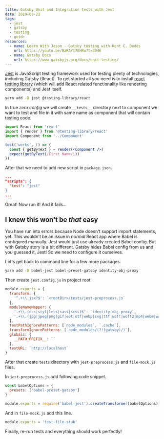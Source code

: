 ```yaml
---
title: Gatsby Unit and Integration tests with Jest
date: 2019-08-21
tags:
  - jest
  - gatsby
  - testing
  - guide
resources:
  - name: Learn With Jason - Gatsby testing with Kent C. Dodds
    url: https://youtu.be/BzRAYt7BHRw?t=3046
  - name: Gatsby Docs
    url: https://www.gatsbyjs.org/docs/unit-testing/
---
```


[Jest](https://jestjs.io/) is JavaScript testing framework used for testing plenty of technologies, including Gatsby (React). To get started all you need is to install [react testing library](https://github.com/testing-library/react-testing-library) (which will add React related functionality like rendering components) and Jest itself.

```sh
yarn add -D jest @testing-library/react
```

In true _zero config_ we will create `__tests__` directory next to component we want to test and file in it with same name as component that will contain testing code.

```jsx
import React from 'react'
import { render } from '@testing-library/react'
import Component from '../Component'

test('works', () => {
  const { getByText } = render(<Component />)
  expect(getByText(/First Name/i))
})
```

After that we need to add new script in `package.json`.

```json
...
"scripts": {
  "test": "jest"
}
...
```

Great! Now run it! And it fails...

## I knew this won't be _that_ easy

You have run into errors because Node doesn't support import statements, yet. This wouldn't be an issue in _normal_ React app where Babel is configured manually. Jest would just use already created Babel config. But with Gatsby story is a bit different. Gatsby hides Babel config from us and you guessed it, Jest! So we need to configure it ourselves.

Let's get back to command line for a few more packages.

```sh
yarn add -D babel-jest babel-preset-gatsby identity-obj-proxy
```

Then create `jest.config.js` in project root.

```js
module.exports = {
  transform: {
    '^.+\\.jsx?$': `<rootDir>/tests/jest-preprocess.js`
  },
  moduleNameMapper: {
    '.+\\.(css|styl|less|sass|scss)$': `identity-obj-proxy`,
    '.+\\.(jpg|jpeg|png|gif|eot|otf|webp|svg|ttf|woff|woff2|mp4|webm|wav|mp3|m4a|aac|oga)$': `<rootDir>/tests/file-mock.js`
  },
  testPathIgnorePatterns: [`node_modules`, `.cache`],
  transformIgnorePatterns: [`node_modules/(?!(gatsby)/)`],
  globals: {
    __PATH_PREFIX__: ``
  },
  testURL: `http://localhost`
}
```

After that create `tests` directory with `jest-preprocess.js` and `file-mock.js` files.

In `jest-preprocess.js` add following code snippet.

```js
const babelOptions = {
  presets: ['babel-preset-gatsby']
}

module.exports = require('babel-jest').createTransformer(babelOptions)
```

And in `file-mock.js` add this line.

```js
module.exports = 'test-file-stub'
```

Finally, re-run tests and everything should work perfectly!

